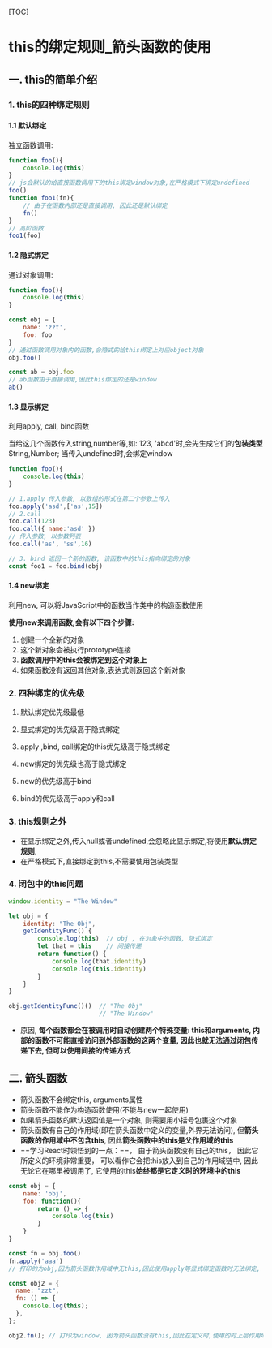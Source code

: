 [TOC]



# this的绑定规则_箭头函数的使用

## 一. this的简单介绍

### 1. this的四种绑定规则

#### 1.1 默认绑定

独立函数调用:

```js
function foo(){
    console.log(this)
}
// js会默认的给直接函数调用下的this绑定window对象,在严格模式下绑定undefined
foo()
function foo1(fn){
    // 由于在函数内部还是直接调用, 因此还是默认绑定
    fn()
}
// 高阶函数
foo1(foo)
```



#### 1.2 隐式绑定

通过对象调用:

```js
function foo(){
    console.log(this)
}

const obj = {
    name: 'zzt',
    foo: foo
}
// 通过函数调用对象内的函数,会隐式的给this绑定上对应object对象
obj.foo()

const ab = obj.foo
// ab函数由于直接调用,因此this绑定的还是window
ab()
```



#### 1.3 显示绑定

利用apply, call, bind函数

当给这几个函数传入string,number等,如: 123, 'abcd'时,会先生成它们的**包装类型**String,Number; 当传入undefined时,会绑定window

```js
function foo(){
    console.log(this)
}

// 1.apply 传入参数, 以数组的形式在第二个参数上传入
foo.apply('asd',['as',15])
// 2.call 
foo.call(123)
foo.call({ name:'asd' })
// 传入参数, 以参数列表
foo.call('as', 'ss',16)

// 3. bind 返回一个新的函数, 该函数中的this指向绑定的对象
const foo1 = foo.bind(obj)
```



#### 1.4 new绑定

利用new, 可以将JavaScript中的函数当作类中的构造函数使用

**使用new来调用函数,会有以下四个步骤:**

1. 创建一个全新的对象
2. 这个新对象会被执行prototype连接
3. **函数调用中的this会被绑定到这个对象上**
4. 如果函数没有返回其他对象,表达式则返回这个新对象



### 2. 四种绑定的优先级

1.  默认绑定优先级最低

2.  显式绑定的优先级高于隐式绑定
   1. apply ,bind, call绑定的this优先级高于隐式绑定

3. new绑定的优先级也高于隐式绑定
3. new的优先级高于bind
3. bind的优先级高于apply和call



### 3. this规则之外

- 在显示绑定之外,传入null或者undefined,会忽略此显示绑定,将使用**默认绑定规则**,
- 在严格模式下,直接绑定到this,不需要使用包装类型



### 4. 闭包中的this问题

```js
window.identity = "The Window"

let obj = {
    identity: "The Obj",
    getIdentityFunc() {
        console.log(this)  // obj , 在对象中的函数, 隐式绑定
        let that = this    // 间接传递
        return function() {
            console.log(that.identity)
            console.log(this.identity)
        }
    }
}

obj.getIdentityFunc()()  // "The Obj"  
						 // "The Window"
```

- 原因, **每个函数都会在被调用时自动创建两个特殊变量: this和arguments, 内部的函数不可能直接访问到外部函数的这两个变量, 因此也就无法通过闭包传递下去, 但可以使用间接的传递方式**



## 二. 箭头函数

- 箭头函数不会绑定this, arguments属性
- 箭头函数不能作为构造函数使用(不能与new一起使用)
- 如果箭头函数的默认返回值是一个对象, 则需要用小括号包裹这个对象
- 箭头函数有自己的作用域(即在箭头函数中定义的变量,外界无法访问), 但**箭头函数的作用域中不包含this**, 因此**箭头函数中的this是父作用域的this**
- ==学习React时领悟到的一点：==， 由于箭头函数没有自己的this， 因此它所定义的环境非常重要， 可以看作它会把this放入到自己的作用域链中, 因此无论它在哪里被调用了, 它使用的this**始终都是它定义时的环境中的this**

```js
const obj = {
    name: 'obj',
    foo: function(){
        return () => {
            console.log(this)
        }
    }
}

const fn = obj.foo()
fn.apply('aaa')
// 打印的为obj,因为箭头函数作用域中无this,因此使用apply等显式绑定函数时无法绑定, 因此这个this是箭头函数在定义时上层作用域function中的this,而那个this由于隐式绑定指向obj

const obj2 = {
  name: "zzt",
  fn: () => {
    console.log(this);
  },
};

obj2.fn(); // 打印为window, 因为箭头函数没有this,因此在定义时,使用的时上层作用域的this,而这里由于对象不形成作用域, 因此上层作用域内的this指向的时window
```

